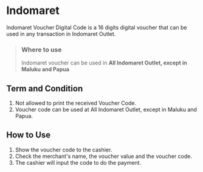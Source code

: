 # Indomaret

Indomaret Voucher Digital Code is a 16 digits digital voucher that can be used in any transaction in Indomaret Outlet.

<!-- theme: info -->

> ### Where to use
>
> Indomaret voucher can be used in **All Indomaret Outlet, except in Maluku and Papua**

## Term and Condition

  1. Not allowed to print the received Voucher Code.
  2. Voucher code can be used at All Indomaret Outlet, except in Maluku and Papua.

## How to Use

  1. Show the voucher code to the cashier.
  2. Check the merchant's name, the voucher value and the voucher code.
  3. The cashier will input the code to do the payment.

